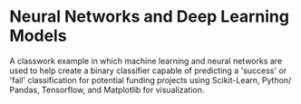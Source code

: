 # Neural Networks and Deep Learning Models
A classwork example in which machine learning and neural networks are used to help create a binary classifier capable of predicting a 'success' or 'fail' classification for potential funding projects using Scikit-Learn, Python/ Pandas, Tensorflow, and Matplotlib for visualization.
